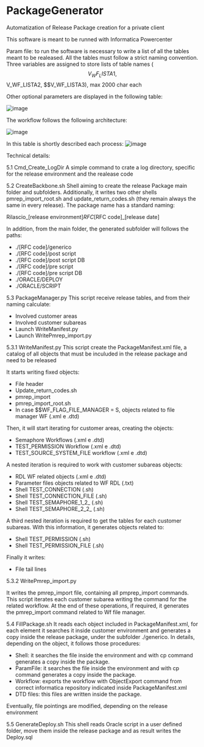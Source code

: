 # PackageGenerator
Automatization of Release Package creation for a private client

This software is meant to be runned with Informatica Powercenter 

Param file: to run the software is necessary to write a list of all the tables meant to be realeased. All the tables must follow a strict naming convention.
Three variables are assigned to store lists of table names ($$V_WF_LISTA1, $$V_WF_LISTA2, $$V_WF_LISTA3), max 2000 char each

Other optional parameters are displayed in the following table:

![image](https://github.com/Riccardo-Cpt/PackageGenerator/assets/61077368/a36dbc90-6721-4bc4-88fd-be68409aea7e)

The workflow follows the following architecture:

![image](https://github.com/Riccardo-Cpt/PackageGenerator/assets/61077368/ebcb0c3a-ab05-4b09-84b0-2dd02665741c)

In this table is shortly described each process:
![image](https://github.com/Riccardo-Cpt/PackageGenerator/assets/61077368/197f47e9-819c-43bc-a0e8-b822f27fd919)


Technical details:

5.1	Cmd_Create_LogDir
A simple command to crate a log directory, specific for the release environment and the realease code

5.2	CreateBackbone.sh
Shell aiming to create the release Package main folder and subfolders. Additionally, it writes two other shells pmrep_import_root.sh and update_return_codes.sh (they remain always the same in every release). The package name has a standard naming:

Rilascio_[release environment]_RFC_[RFC code]_[release date]

In addition, from the main folder, the generated subfolder will follows the paths:

-	./[RFC code]/generico
-	./[RFC code]/post script
-	./[RFC code]/post script DB
-	./[RFC code]/pre script
-	./[RFC code]/pre script DB
-	./ORACLE/DEPLOY
-	./ORACLE/SCRIPT
 
5.3	PackageManager.py
This script receive release tables, and from their naming calculate:
-	Involved customer areas 
-	Involved customer subareas
-	Launch WriteManifest.py
- Launch WritePmrep_import.py
 
5.3.1	WriteManifest.py
This script create the PackageManifest.xml file, a catalog of all objects that must be inculuded in the release package and need to be released

It starts writing fixed objects:
-	File header
-	Update_return_codes.sh
-	pmrep_import
-	pmrep_import_root.sh
-	In case $$WF_FLAG_FILE_MANAGER = S, objects related to file manager WF (.xml e .dtd)

Then, it will start iterating for customer areas, creating the objects:
-	Semaphore Workflows (.xml e .dtd)
-	TEST_PERMISSION Workflow (.xml e .dtd)
-	TEST_SOURCE_SYSTEM_FILE workflow (.xml e .dtd)

A nested iteration is required to work with customer subareas objects:
-	RDL WF related objects (.xml e .dtd)
-	Parameter files objects related to WF RDL (.txt)
-	Shell TEST_CONNECTION (.sh)
-	Shell TEST_CONNECTION_FILE (.sh)
-	Shell TEST_SEMAPHORE_1_2_ (.sh)
-	Shell TEST_SEMAPHORE_2_2_ (.sh)

A third nested iteration is required to get the tables for each customer subareas. With this information, it generates objects related to:
-	Shell TEST_PERMISSION (.sh)
- Shell TEST_PERMISSION_FILE (.sh)

Finally it writes:
-	File tail lines

5.3.2	WritePmrep_import.py

It writes the pmrep_import file, containing all pmprep_import commands. This script iterates each customer subarea writing the command for the related workflow. At the end of these operations, if required, it generates the pmrep_import command related to Wf file manager.

5.4	FillPackage.sh
It reads each object included in PackageManifest.xml, for each element it searches it inside customer environment and generates a copy inside the release package, under the subfolder ./generico. In details, depending on the object, it follows those procedures:

-	Shell: it searches the file inside the environment and with cp command generates a copy inside the package.
-	ParamFile: it searches the file inside the environment and with cp command generates a copy inside the package.
-	Workflow: exports the workflow with ObjectExport command from correct informatica repository indicated inside PackageManifest.xml
-	DTD files: this files are written inside the package.

Eventually, file pointings are modified, depending on the release environment
 
5.5	GenerateDeploy.sh
This shell reads Oracle script in a user defined folder, move them inside the release package and as result writes the Deploy.sql

 
